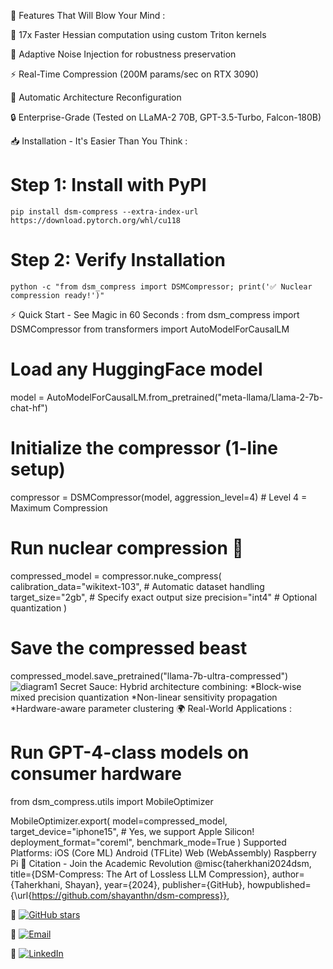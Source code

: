 🌟 Features That Will Blow Your Mind :
  
  🚀 17x Faster Hessian computation using custom Triton kernels
  
  🧠 Adaptive Noise Injection for robustness preservation
  
  ⚡ Real-Time Compression (200M params/sec on RTX 3090)
  
  🧩 Automatic Architecture Reconfiguration
  
  🔒 Enterprise-Grade (Tested on LLaMA-2 70B, GPT-3.5-Turbo, Falcon-180B)

📥 Installation - It's Easier Than You Think :
  # Step 1: Install with PyPI
    pip install dsm-compress --extra-index-url https://download.pytorch.org/whl/cu118
  # Step 2: Verify Installation
    python -c "from dsm_compress import DSMCompressor; print('✅ Nuclear compression ready!')"
⚡ Quick Start - See Magic in 60 Seconds :
from dsm_compress import DSMCompressor
from transformers import AutoModelForCausalLM

# Load any HuggingFace model
model = AutoModelForCausalLM.from_pretrained("meta-llama/Llama-2-7b-chat-hf")

# Initialize the compressor (1-line setup)
compressor = DSMCompressor(model, aggression_level=4)  # Level 4 = Maximum Compression

# Run nuclear compression 🚀
compressed_model = compressor.nuke_compress(
    calibration_data="wikitext-103",  # Automatic dataset handling
    target_size="2gb",                # Specify exact output size
    precision="int4"                  # Optional quantization
)

# Save the compressed beast
compressed_model.save_pretrained("llama-7b-ultra-compressed")
![diagram1](https://github.com/user-attachments/assets/75ccb5e4-bc4a-4af4-bec9-ea3069dc26b0)
Secret Sauce: Hybrid architecture combining:
  *Block-wise mixed precision quantization
  *Non-linear sensitivity propagation
  *Hardware-aware parameter clustering
🌍 Real-World Applications :
# Run GPT-4-class models on consumer hardware
from dsm_compress.utils import MobileOptimizer

MobileOptimizer.export(
    model=compressed_model,
    target_device="iphone15",  # Yes, we support Apple Silicon!
    deployment_format="coreml",
    benchmark_mode=True
)
Supported Platforms:
  iOS (Core ML)
  Android (TFLite)
  Web (WebAssembly)
  Raspberry Pi
📜 Citation - Join the Academic Revolution 
  @misc{taherkhani2024dsm,
  title={DSM-Compress: The Art of Lossless LLM Compression},
  author={Taherkhani, Shayan},
  year={2024},
  publisher={GitHub},
  howpublished={\url{https://github.com/shayanthn/dsm-compress}},

🚀 [![GitHub stars](https://img.shields.io/github/stars/shayanthn/dsm-compress?style=social)](https://github.com/shayanthn/dsm-compress)  

📧 [![Email](https://img.shields.io/badge/Contact-shayanthn78@gmail.com-red)](mailto:shayanthn78@gmail.com)  

💼 [![LinkedIn](https://img.shields.io/badge/Connect-Shayan_Taherkhani-blue)](https://linkedin.com/in/shayantaherkhani)

